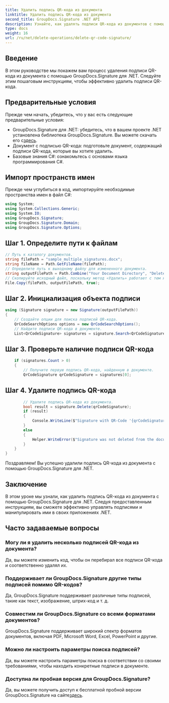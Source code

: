 ```yaml
---
title: Удалить подпись QR-кода из документа
linktitle: Удалить подпись QR-кода из документа
second_title: GroupDocs.Signature .NET API
description: Узнайте, как удалять подписи QR-кода из документов с помощью GroupDocs.Signature для .NET. Следуйте нашему пошаговому руководству для эффективного управления подписями.
type: docs
weight: 16
url: /ru/net/delete-operations/delete-qr-code-signature/
---
```

## Введение
В этом руководстве мы покажем вам процесс удаления подписи QR-кода из документа с помощью GroupDocs.Signature для .NET. Следуйте этим пошаговым инструкциям, чтобы эффективно удалить подписи QR-кода.
## Предварительные условия
Прежде чем начать, убедитесь, что у вас есть следующие предварительные условия:
-  GroupDocs.Signature для .NET: убедитесь, что в вашем проекте .NET установлена библиотека GroupDocs.Signature. Вы можете скачать его с[здесь](https://releases.groupdocs.com/signature/net/).
- Документ с подписью QR-кода: подготовьте документ, содержащий подписи QR-кода, которые вы хотите удалить.
- Базовые знания C#: ознакомьтесь с основами языка программирования C#.

## Импорт пространств имен
Прежде чем углубиться в код, импортируйте необходимые пространства имен в файл C#:
```csharp
using System;
using System.Collections.Generic;
using System.IO;
using GroupDocs.Signature;
using GroupDocs.Signature.Domain;
using GroupDocs.Signature.Options;
```
## Шаг 1. Определите пути к файлам
```csharp
// Путь к каталогу документов.
string filePath = "sample_multiple_signatures.docx";
string fileName = Path.GetFileName(filePath);
// Определите путь к выходному файлу для измененного документа.
string outputFilePath = Path.Combine("Your Document Directory", "DeleteQRCode", fileName);
// Скопируйте исходный файл, поскольку метод «Удалить» работает с тем же документом.
File.Copy(filePath, outputFilePath, true);
```
## Шаг 2. Инициализация объекта подписи
```csharp
using (Signature signature = new Signature(outputFilePath))
{
    // Создайте опции для поиска подписей QR-кода.
    QrCodeSearchOptions options = new QrCodeSearchOptions();
    // Найдите подписи QR-кода в документе.
    List<QrCodeSignature> signatures = signature.Search<QrCodeSignature>(options);
```
## Шаг 3. Проверьте наличие подписи QR-кода
```csharp
    if (signatures.Count > 0)
    {
        // Получите первую подпись QR-кода, найденную в документе.
        QrCodeSignature qrCodeSignature = signatures[0];
```
## Шаг 4. Удалите подпись QR-кода
```csharp
        // Удалите подпись QR-кода из документа.
        bool result = signature.Delete(qrCodeSignature);
        if (result)
        {
            Console.WriteLine($"Signature with QR-Code '{qrCodeSignature.Text}' and encode type '{qrCodeSignature.EncodeType.TypeName}' was deleted from document ['{fileName}'].");
        }
        else
        {
            Helper.WriteError($"Signature was not deleted from the document! Signature with Barcode '{qrCodeSignature.Text}' and encode type '{qrCodeSignature.EncodeType.TypeName}' was not found!");
        }
    }
}
```
Поздравляем! Вы успешно удалили подпись QR-кода из документа с помощью GroupDocs.Signature для .NET.

## Заключение
В этом уроке мы узнали, как удалить подпись QR-кода из документа с помощью GroupDocs.Signature для .NET. Следуя предоставленным инструкциям, вы сможете эффективно управлять подписями и манипулировать ими в своих приложениях .NET.
## Часто задаваемые вопросы
### Могу ли я удалить несколько подписей QR-кода из документа?
Да, вы можете изменить код, чтобы он перебирал все подписи QR-кода и соответственно удалял их.
### Поддерживает ли GroupDocs.Signature другие типы подписей помимо QR-кодов?
Да, GroupDocs.Signature поддерживает различные типы подписей, такие как текст, изображение, штрих-код и т. д.
### Совместим ли GroupDocs.Signature со всеми форматами документов?
GroupDocs.Signature поддерживает широкий спектр форматов документов, включая PDF, Microsoft Word, Excel, PowerPoint и другие.
### Можно ли настроить параметры поиска подписей?
Да, вы можете настроить параметры поиска в соответствии со своими требованиями, чтобы находить конкретные подписи в документе.
### Доступна ли пробная версия для GroupDocs.Signature?
 Да, вы можете получить доступ к бесплатной пробной версии GroupDocs.Signature на сайте[здесь](https://releases.groupdocs.com/).